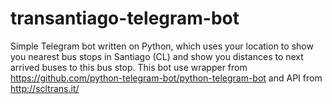 # transantiago-telegram-bot
Simple Telegram bot written on Python, which uses your location to show you nearest bus stops in Santiago (CL) and show you distances to next arrived buses to this bus stop. This bot use wrapper from https://github.com/python-telegram-bot/python-telegram-bot and API from http://scltrans.it/
